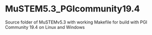 # MuSTEM5.3_PGIcommunity19.4
Source folder of MuSTEMv5.3 with working Makefile for build with PGI Community 19.4 on Linux and Windows
